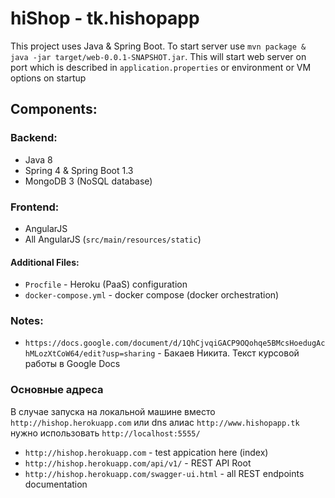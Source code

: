 # hiShop - tk.hishopapp

This project uses Java & Spring Boot.
To start server use `mvn package & java -jar target/web-0.0.1-SNAPSHOT.jar`. 
This will start web server on port which is described in `application.properties` or environment or VM options on startup

## Components:

### Backend:
 - Java 8
 - Spring 4 & Spring Boot 1.3
 - MongoDB 3 (NoSQL database)

### Frontend:
 - AngularJS
 - All AngularJS (`src/main/resources/static`)

#### Additional Files:
 - `Procfile` - Heroku (PaaS) configuration 
 - `docker-compose.yml` - docker compose (docker orchestration)

### Notes:

 - `https://docs.google.com/document/d/1QhCjvqiGACP9OQohqe5BMcsHoedugAchMLozXtCoW64/edit?usp=sharing` - Бакаев Никита. Текст курсовой работы в Google Docs

### Основные адреса
В случае запуска на локальной машине вместо `http://hishop.herokuapp.com` или dns алиас `http://www.hishopapp.tk` нужно использовать `http://localhost:5555/`

 - `http://hishop.herokuapp.com` - test appication here (index)
 - `http://hishop.herokuapp.com/api/v1/` - REST API Root
 - `http://hishop.herokuapp.com/swagger-ui.html` - all REST endpoints documentation
